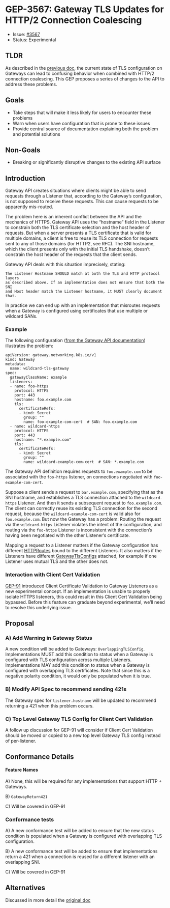 # GEP-3567: Gateway TLS Updates for HTTP/2 Connection Coalescing

* Issue: [#3567](https://github.com/kubernetes-sigs/gateway-api/issues/3567)
* Status: Experimental

## TLDR

As described in the [previous
doc](https://docs.google.com/document/d/1g_TNN8eOaVDC3xesO9JFdvQbPFdSTHp1vb70TD3-Vrs/edit?tab=t.0#heading=h.qiz1tfw67tbp),
the current state of TLS configuration on Gateways can lead to confusing
behavior when combined with HTTP/2 connection coalescing. This GEP proposes a
series of changes to the API to address these problems.

## Goals

* Take steps that will make it less likely for users to encounter these problems
* Warn when users have configuration that is prone to these issues
* Provide central source of documentation explaining both the problem and
  potential solutions

## Non-Goals

* Breaking or significantly disruptive changes to the existing API surface

## Introduction

Gateway API creates situations where clients might be able to send requests
through a Listener that, according to the Gateway’s configuration, is not
supposed to receive these requests. This can cause requests to be apparently
mis-routed.

The problem here is an inherent conflict between the API and the mechanics of
HTTPS. Gateway API uses the “hostname” field in the Listener to constrain both
the TLS certificate selection and the host header of requests. But when a server
presents a TLS certificate that is valid for multiple domains, a client is free
to reuse its TLS connection for requests sent to any of those domains (for
HTTP2, see RFC). The SNI hostname, which the client presents only with the
initial TLS handshake, doesn’t constrain the host header of the requests that
the client sends.

Gateway API deals with this situation imprecisely, stating:

    The Listener Hostname SHOULD match at both the TLS and HTTP protocol layers
    as described above. If an implementation does not ensure that both the SNI
    and Host header match the Listener hostname, it MUST clearly document that.

In practice we can end up with an implementation that misroutes requests when a
Gateway is configured using certificates that use multiple or wildcard SANs.

### Example

The following configuration ([from the Gateway API
documentation](../../guides/tls.md#wildcard-tls-listeners))
illustrates the problem:


```
apiVersion: gateway.networking.k8s.io/v1
kind: Gateway
metadata:
  name: wildcard-tls-gateway
spec:
  gatewayClassName: example
  listeners:
  - name: foo-https
    protocol: HTTPS
    port: 443
    hostname: foo.example.com
    tls:
      certificateRefs:
      - kind: Secret
        group: ""
        name: foo-example-com-cert  # SAN: foo.example.com
  - name: wildcard-https
    protocol: HTTPS
    port: 443
    hostname: "*.example.com"
    tls:
      certificateRefs:
      - kind: Secret
        group: ""
        name: wildcard-example-com-cert  # SAN: *.example.com
```


The Gateway API definition requires requests to `foo.example.com` to be
associated with the `foo-https` listener, on connections negotiated with
`foo-example-com-cert`.

Suppose a client sends a request to `bar.example.com`, specifying that as the
SNI hostname, and establishes a TLS connection attached to the `wildcard-https`
Listener. And then it sends a subsequent request to `foo.example.com`. The
client can correctly reuse its existing TLS connection for the second request,
because the `wildcard-example-com-cert` is valid also for `foo.example.com`. But
now the Gateway has a problem: Routing the request via the `wildcard-https`
Listener violates the intent of the configuration, and routing via the
`foo-https` Listener is inconsistent with the connection’s having been
negotiated with the other Listener’s certificate.

Mapping a request to a Listener matters if the Gateway configuration has
different
[HTTPRoutes](../../reference/spec.md#gateway.networking.k8s.io/v1.HTTPRoute)
bound to the different Listeners. It also matters if the Listeners have
different
[GatewayTlsConfigs](../../reference/spec.md#gateway.networking.k8s.io/v1.GatewayTLSConfig)
attached, for example if one Listener uses mutual TLS and the other does not.


### Interaction with Client Cert Validation

[GEP-91](../gep-91/index.md) introduced Client
Certificate Validation to Gateway Listeners as a new experimental concept. If an
implementation is unable to properly isolate HTTPS listeners, this could result
in this Client Cert Validation being bypassed. Before this feature can graduate
beyond experimental, we’ll need to resolve this underlying issue.

## Proposal

### A) Add Warning in Gateway Status
A new condition will be added to Gateways: `OverlappingTLSConfig`.
Implementations MUST add this condition to status when a Gateway is configured
with TLS configuration across multiple Listeners. Implementations MAY add this
condition to status when a Gateway is configured with overlapping TLS
certificates. Note that since this is a negative polarity condition, it would
only be populated when it is true.

### B) Modify API Spec to recommend sending 421s
The Gateway spec for `listener.hostname` will be updated to recommend returning
a 421 when this problem occurs.

### C) Top Level Gateway TLS Config for Client Cert Validation

A follow up discussion for GEP-91 will consider if Client Cert Validation should
be moved or copied to a new top level Gateway TLS config instead of
per-listener.

## Conformance Details

#### Feature Names

A) None, this will be required for any implementations that support HTTP +
Gateways.

B) `GatewayReturn421`

C) Will be covered in GEP-91

### Conformance tests

A) A new conformance test will be added to ensure that the new status condition
is populated when a Gateway is configured with overlapping TLS configuration.

B) A new conformance test will be added to ensure that implementations return a
421 when a connection is reused for a different listener with an overlapping
SNI.

C) Will be covered in GEP-91

## Alternatives

Discussed in more detail the [original
doc](https://docs.google.com/document/d/1g_TNN8eOaVDC3xesO9JFdvQbPFdSTHp1vb70TD3-Vrs/edit?tab=t.0#heading=h.qiz1tfw67tbp)
